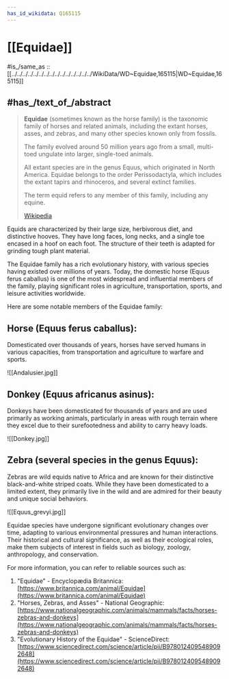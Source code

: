 ```yaml
---
has_id_wikidata: Q165115
---
```


# [[Equidae]] 

#is_/same_as :: [[../../../../../../../../../../../../../../../WikiData/WD~Equidae,165115|WD~Equidae,165115]] 

## #has_/text_of_/abstract 

> **Equidae** (sometimes known as the horse family) is the taxonomic family of horses and related animals, including the extant horses, asses, and zebras, and many other species known only from fossils. 
> 
> The family evolved around 50 million years ago from a small, multi-toed ungulate into larger, single-toed animals. 
> 
> All extant species are in the genus Equus, which originated in North America. 
> Equidae belongs to the order Perissodactyla, 
> which includes the extant tapirs and rhinoceros, and several extinct families.
>
> The term equid refers to any member of this family, including any equine.
>
> [Wikipedia](https://en.wikipedia.org/wiki/Equidae)


Equids are characterized by their large size, herbivorous diet, and distinctive hooves. 
They have long faces, long necks, and a single toe encased in a hoof on each foot. 
The structure of their teeth is adapted for grinding tough plant material.

The Equidae family has a rich evolutionary history, with various species having existed over millions of years. 
Today, the domestic horse (Equus ferus caballus) is one of the most widespread 
and influential members of the family, 
playing significant roles in agriculture, transportation, sports, and leisure activities worldwide.

Here are some notable members of the Equidae family:

## Horse (Equus ferus caballus):  

Domesticated over thousands of years, horses have served humans in various capacities, from transportation and agriculture to warfare and sports.

![[Andalusier.jpg]]


## Donkey (Equus africanus asinus): 

Donkeys have been domesticated for thousands of years and are used primarily as working animals, particularly in areas with rough terrain where they excel due to their surefootedness and ability to carry heavy loads.

![[Donkey.jpg]] 

## Zebra (several species in the genus Equus): 

Zebras are wild equids native to Africa and are known for their distinctive black-and-white striped coats. While they have been domesticated to a limited extent, they primarily live in the wild and are admired for their beauty and unique social behaviors.

![[Equus_grevyi.jpg]] 

Equidae species have undergone significant evolutionary changes over time, adapting to various environmental pressures and human interactions. Their historical and cultural significance, as well as their ecological roles, make them subjects of interest in fields such as biology, zoology, anthropology, and conservation.

For more information, you can refer to reliable sources such as:

1. "Equidae" - Encyclopædia Britannica: [https://www.britannica.com/animal/Equidae](https://www.britannica.com/animal/Equidae)
2. "Horses, Zebras, and Asses" - National Geographic: [https://www.nationalgeographic.com/animals/mammals/facts/horses-zebras-and-donkeys](https://www.nationalgeographic.com/animals/mammals/facts/horses-zebras-and-donkeys)
3. "Evolutionary History of the Equidae" - ScienceDirect: [https://www.sciencedirect.com/science/article/pii/B9780124095489092648](https://www.sciencedirect.com/science/article/pii/B9780124095489092648)

